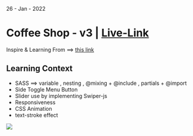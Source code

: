 26 - Jan - 2022 

# Coffee Shop - v3 | [Live-Link](https://taiseen.github.io/coffee-shop-v3)

Inspire & Learning From ==> [this link](https://youtu.be/52sKmRsk7xU)

## Learning Context
- SASS ==> variable , nesting , @mixing + @include , partials + @import
- Side Toggle Menu Button 
- Slider use by implementing Swiper-js
- Responsiveness
- CSS Animation
- text-stroke effect

<img src="./assets/img/demo.png"/> 